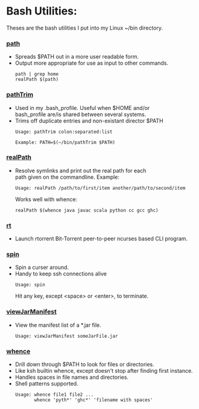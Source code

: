 # Bash Utilities:

Theses are the bash utilities I put into my Linux ~/bin directory.

### [path](path)
* Spreads $PATH out in a more user readable form.
* Output more appropriate for use as input to other commands.
  ```
  path | grep home
  realPath $(path)
  ```
### [pathTrim](pathTrim)
* Used in my .bash_profile.  Useful when $HOME and/or<br>
  bash_profile are/is shared between several systems.
* Trims off duplicate entries and non-existant director $PATH
  ```
  Usage: pathTrim colon:separated:list

  Example: PATH=$(~/bin/pathTrim $PATH)
  ```
### [realPath](realPath)
* Resolve symlinks and print out the real path for each<br>
  path given on the commandline.  Example:
  ```
  Usage: realPath /path/to/first/item another/path/to/second/item
  ```
  Works well with whence:
  ```
  realPath $(whence java javac scala python cc gcc ghc)
  ```
### [rt](rt)
* Launch rtorrent Bit-Torrent peer-to-peer ncurses based CLI program.

### [spin](spin)
* Spin a curser around.
* Handy to keep ssh connections alive
  ```
  Usage: spin
  ```
  Hit any key, except \<space\> or \<enter\>, to terminate.

### [viewJarManifest](viewJarManifest)
* View the manifest list of a *.jar file.
  ```
  Usage: viewJarManifest someJarFile.jar
  ```
### [whence](whence)
* Drill down through $PATH to look for files or directories.
* Like ksh builtin whence, except doesn't stop after finding first instance.
* Handles spaces in file names and directories.
* Shell patterns supported.
  ```
  Usage: whence file1 file2 ...
         whence 'pyth*' 'ghc*' 'filename with spaces'
  ```
